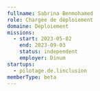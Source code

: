 ```yaml
---
fullname: Sabrina Benmohamed
role: Chargée de déploiement 
domaine: Déploiement
missions:
  - start: 2023-05-02
    end: 2023-09-03
    status: independent
    employer: Dinum 
startups:
  - pilotage.de.linclusion
memberType: beta
---
```


